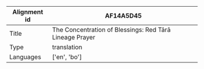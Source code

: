 |Alignment id | AF14A5D45
| --- | --- 
|Title | The Concentration of Blessings: Red Tārā Lineage Prayer 
|Type | translation
|Languages | ['en', 'bo']